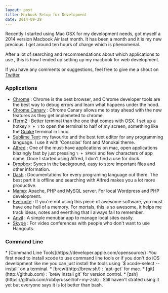 ```yaml
---
layout: post
title: Macbook Setup for Development
date: 2014-09-28
---
```

<p class="intro"><span class="dropcap">R</span>ecently I started  using Mac OSX for my development needs, got myself a 2014 version Macbook Air last month. It has been a month and it is my new precious. I get around ten hours of charge which is phenomenal. 

 After a lot of searching and recommendations about which applications to use , this is how I ended up setting up  my macbook for web development.  

 If you have any comments or suggestions, feel free to give me a shout on [Twitter](http://www.twitter.com/rvgpl/)

<h3>Applications</h3>


 * [Chrome](https://www.google.com/intl/en/chrome/browser/) : Chrome is the best browser, and Chrome developer tools are the best way to debug errors and learn what happens under the hood.
 * [Chrome Canary](http://www.google.co.in/intl/en/chrome/browser/canary.html) : Chrome Canary allows me to stay ahead with the new features as they get implemeted to chrome.
 * [iTerm2](http://www.iterm2.com/#/section/home) : Better terminal than the one that comes with OSX. I set up a hotkey `⌘ + ⌥` to open the terminal to half of my screen, something like the [Guake](https://github.com/Guake/guake/) terminal in linux.
 * [Sublime Text](http://www.sublimetext.com/): my favourite and the best text editor for any programming language. I use it with 'Consolas' font and Monokai theme.
 * [Alfred](http://www.alfredapp.com/) : One of the must-have applications on mac, open applications blazingly fast by just  pressing `⌥ + SPACE` and few characters of app name. Once I started using  Alfred, I don't find a use for dock.
 * [Dropbox](http://www.dropbox.com/): Syncs in the background, easy to store important files and other information.
 * [Dash](https://www.macupdate.com/app/mac/40201/dash) : Documentations for every programing language out there. The best part it is offline and searching with Alfred makes you a lot more productive.
 * [Mamp](http://www.mamp.info/en/downloads/index.html):  Apache, PHP and MySQL server. For local Wordpress and PHP development.
 * [Evernote](http://evernote.com/) : If you're not using this piece of awesome software, you must have one hell of a memory. For mortals, this is so awesome, it helps me track ideas, notes and everthing that I always fail to remember.
 * [Anvil](http://anvilformac.com/) : A simple menubar app to manage local sites easily.
 * [Skype](http://www.skype.com) : For video conferences with people who don't want to use Hangouts.

<h3>Command Line </h3>
* [Command Line Tools](https://developer.apple.com/opensource/) :You first need to install xcode to use command line tools or if you don't do iOS development like me you can just install the tools using  `$ xcode-select --install` on a terminal.
* [brew](http://brew.sh/) : `apt-get` for mac. 
* [git](http://github.com) : `brew install git` for version control.
* [zsh](https://github.com/robbyrussell/oh-my-zsh) : Still haven't strated using it yet but everyone says it is lot better than bash.

